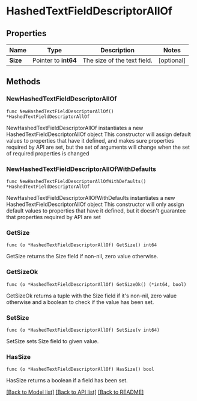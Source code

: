 # HashedTextFieldDescriptorAllOf

## Properties

Name | Type | Description | Notes
------------ | ------------- | ------------- | -------------
**Size** | Pointer to **int64** | The size of the text field. | [optional] 

## Methods

### NewHashedTextFieldDescriptorAllOf

`func NewHashedTextFieldDescriptorAllOf() *HashedTextFieldDescriptorAllOf`

NewHashedTextFieldDescriptorAllOf instantiates a new HashedTextFieldDescriptorAllOf object
This constructor will assign default values to properties that have it defined,
and makes sure properties required by API are set, but the set of arguments
will change when the set of required properties is changed

### NewHashedTextFieldDescriptorAllOfWithDefaults

`func NewHashedTextFieldDescriptorAllOfWithDefaults() *HashedTextFieldDescriptorAllOf`

NewHashedTextFieldDescriptorAllOfWithDefaults instantiates a new HashedTextFieldDescriptorAllOf object
This constructor will only assign default values to properties that have it defined,
but it doesn't guarantee that properties required by API are set

### GetSize

`func (o *HashedTextFieldDescriptorAllOf) GetSize() int64`

GetSize returns the Size field if non-nil, zero value otherwise.

### GetSizeOk

`func (o *HashedTextFieldDescriptorAllOf) GetSizeOk() (*int64, bool)`

GetSizeOk returns a tuple with the Size field if it's non-nil, zero value otherwise
and a boolean to check if the value has been set.

### SetSize

`func (o *HashedTextFieldDescriptorAllOf) SetSize(v int64)`

SetSize sets Size field to given value.

### HasSize

`func (o *HashedTextFieldDescriptorAllOf) HasSize() bool`

HasSize returns a boolean if a field has been set.


[[Back to Model list]](../README.md#documentation-for-models) [[Back to API list]](../README.md#documentation-for-api-endpoints) [[Back to README]](../README.md)


